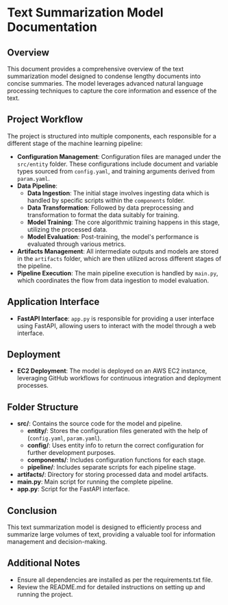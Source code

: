 # Text Summarization Model Documentation

## Overview
This document provides a comprehensive overview of the text summarization model designed to condense lengthy documents into concise summaries. The model leverages advanced natural language processing techniques to capture the core information and essence of the text.

## Project Workflow
The project is structured into multiple components, each responsible for a different stage of the machine learning pipeline:
- **Configuration Management**: Configuration files are managed under the `src/entity` folder. These configurations include document and variable types sourced from `config.yaml`, and training arguments derived from `param.yaml`.
- **Data Pipeline**:
  - **Data Ingestion**: The initial stage involves ingesting data which is handled by specific scripts within the `components` folder.
  - **Data Transformation**: Followed by data preprocessing and transformation to format the data suitably for training.
  - **Model Training**: The core algorithmic training happens in this stage, utilizing the processed data.
  - **Model Evaluation**: Post-training, the model's performance is evaluated through various metrics.
- **Artifacts Management**: All intermediate outputs and models are stored in the `artifacts` folder, which are then utilized across different stages of the pipeline.
- **Pipeline Execution**: The main pipeline execution is handled by `main.py`, which coordinates the flow from data ingestion to model evaluation.

## Application Interface
- **FastAPI Interface**: `app.py` is responsible for providing a user interface using FastAPI, allowing users to interact with the model through a web interface.

## Deployment
- **EC2 Deployment**: The model is deployed on an AWS EC2 instance, leveraging GitHub workflows for continuous integration and deployment processes.

## Folder Structure
- **src/**: Contains the source code for the model and pipeline.
  - **entity/**: Stores the configuration files generated with the help of (`config.yaml`, `param.yaml`).
  - **config/**: Uses entity info to return the correct configuration for further development purposes.
  - **components/**: Includes configuration functions for each stage.
  - **pipeline/**: Includes separate scripts for each pipeline stage.
- **artifacts/**: Directory for storing processed data and model artifacts.
- **main.py**: Main script for running the complete pipeline.
- **app.py**: Script for the FastAPI interface.

## Conclusion
This text summarization model is designed to efficiently process and summarize large volumes of text, providing a valuable tool for information management and decision-making.

## Additional Notes
- Ensure all dependencies are installed as per the requirements.txt file.
- Review the README.md for detailed instructions on setting up and running the project.

